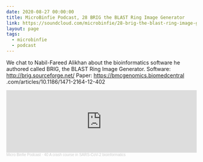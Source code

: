```yaml
---
date: 2020-08-27 00:00:00
title: MicroBinfie Podcast, 28 BRIG the BLAST Ring Image Generator
link: https://soundcloud.com/microbinfie/28-brig-the-blast-ring-image-generator
layout: page
tags:
  - microbinfie
  - podcast
---
```

We chat to Nabil-Fareed Alikhan about the bioinformatics software he
authored called BRIG, the BLAST Ring Image Generator.  Software:
http://brig.sourceforge.net/  Paper: https://bmcgenomics.biomedcentral
.com/articles/10.1186/1471-2164-12-402

<iframe width="100%" height="166" scrolling="no" frameborder="no" allow="autoplay" src="https://w.soundcloud.com/player/?url=https%3A//api.soundcloud.com/tracks/844305547&color=%23ff5500&auto_play=false&hide_related=false&show_comments=true&show_user=true&show_reposts=false&show_teaser=false"></iframe><div style="font-size: 10px; color: #cccccc;line-break: anywhere;word-break: normal;overflow: hidden;white-space: nowrap;text-overflow: ellipsis; font-family: Interstate,Lucida Grande,Lucida Sans Unicode,Lucida Sans,Garuda,Verdana,Tahoma,sans-serif;font-weight: 100;"><a href="https://soundcloud.com/microbinfie" title="Micro Binfie Podcast" target="_blank" style="color: #cccccc; text-decoration: none;">Micro Binfie Podcast</a> · <a href="https://soundcloud.com/microbinfie/40-a-crash-course-in-sars-cov-2-bioinformatics" title="28 BRIG the BLAST Ring Image Generator" target="_blank" style="color: #cccccc; text-decoration: none;">40 A crash course in SARS-CoV-2 bioinformatics</a></div>

